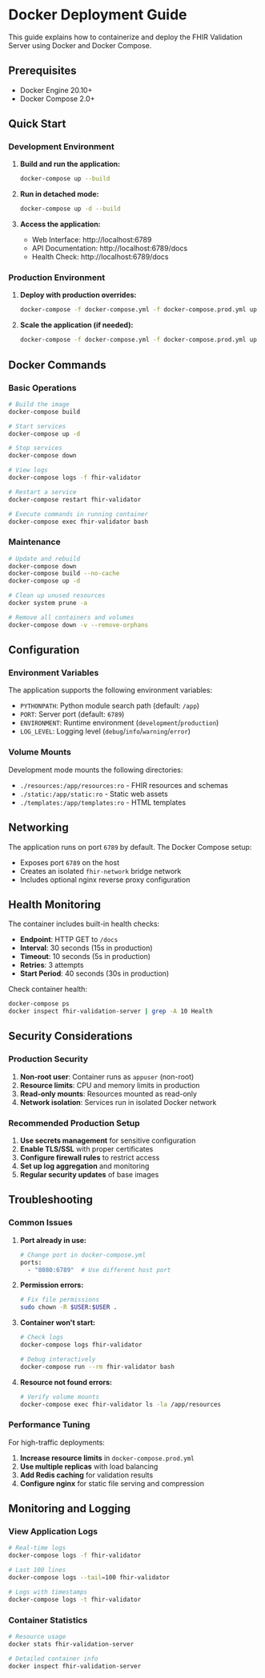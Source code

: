 # Docker Deployment Guide

This guide explains how to containerize and deploy the FHIR Validation Server using Docker and Docker Compose.

## Prerequisites

- Docker Engine 20.10+ 
- Docker Compose 2.0+

## Quick Start

### Development Environment

1. **Build and run the application:**
   ```bash
   docker-compose up --build
   ```

2. **Run in detached mode:**
   ```bash
   docker-compose up -d --build
   ```

3. **Access the application:**
   - Web Interface: http://localhost:6789
   - API Documentation: http://localhost:6789/docs
   - Health Check: http://localhost:6789/docs

### Production Environment

1. **Deploy with production overrides:**
   ```bash
   docker-compose -f docker-compose.yml -f docker-compose.prod.yml up -d --build
   ```

2. **Scale the application (if needed):**
   ```bash
   docker-compose -f docker-compose.yml -f docker-compose.prod.yml up -d --scale fhir-validator=3
   ```

## Docker Commands

### Basic Operations

```bash
# Build the image
docker-compose build

# Start services
docker-compose up -d

# Stop services
docker-compose down

# View logs
docker-compose logs -f fhir-validator

# Restart a service
docker-compose restart fhir-validator

# Execute commands in running container
docker-compose exec fhir-validator bash
```

### Maintenance

```bash
# Update and rebuild
docker-compose down
docker-compose build --no-cache
docker-compose up -d

# Clean up unused resources
docker system prune -a

# Remove all containers and volumes
docker-compose down -v --remove-orphans
```

## Configuration

### Environment Variables

The application supports the following environment variables:

- `PYTHONPATH`: Python module search path (default: `/app`)
- `PORT`: Server port (default: `6789`)
- `ENVIRONMENT`: Runtime environment (`development`/`production`)
- `LOG_LEVEL`: Logging level (`debug`/`info`/`warning`/`error`)

### Volume Mounts

Development mode mounts the following directories:
- `./resources:/app/resources:ro` - FHIR resources and schemas
- `./static:/app/static:ro` - Static web assets
- `./templates:/app/templates:ro` - HTML templates

## Networking

The application runs on port `6789` by default. The Docker Compose setup:
- Exposes port `6789` on the host
- Creates an isolated `fhir-network` bridge network
- Includes optional nginx reverse proxy configuration

## Health Monitoring

The container includes built-in health checks:
- **Endpoint**: HTTP GET to `/docs`
- **Interval**: 30 seconds (15s in production)
- **Timeout**: 10 seconds (5s in production)
- **Retries**: 3 attempts
- **Start Period**: 40 seconds (30s in production)

Check container health:
```bash
docker-compose ps
docker inspect fhir-validation-server | grep -A 10 Health
```

## Security Considerations

### Production Security

1. **Non-root user**: Container runs as `appuser` (non-root)
2. **Resource limits**: CPU and memory limits in production
3. **Read-only mounts**: Resources mounted as read-only
4. **Network isolation**: Services run in isolated Docker network

### Recommended Production Setup

1. **Use secrets management** for sensitive configuration
2. **Enable TLS/SSL** with proper certificates
3. **Configure firewall rules** to restrict access
4. **Set up log aggregation** and monitoring
5. **Regular security updates** of base images

## Troubleshooting

### Common Issues

1. **Port already in use:**
   ```bash
   # Change port in docker-compose.yml
   ports:
     - "8080:6789"  # Use different host port
   ```

2. **Permission errors:**
   ```bash
   # Fix file permissions
   sudo chown -R $USER:$USER .
   ```

3. **Container won't start:**
   ```bash
   # Check logs
   docker-compose logs fhir-validator
   
   # Debug interactively
   docker-compose run --rm fhir-validator bash
   ```

4. **Resource not found errors:**
   ```bash
   # Verify volume mounts
   docker-compose exec fhir-validator ls -la /app/resources
   ```

### Performance Tuning

For high-traffic deployments:

1. **Increase resource limits** in `docker-compose.prod.yml`
2. **Use multiple replicas** with load balancing
3. **Add Redis caching** for validation results
4. **Configure nginx** for static file serving and compression

## Monitoring and Logging

### View Application Logs
```bash
# Real-time logs
docker-compose logs -f fhir-validator

# Last 100 lines
docker-compose logs --tail=100 fhir-validator

# Logs with timestamps
docker-compose logs -t fhir-validator
```

### Container Statistics
```bash
# Resource usage
docker stats fhir-validation-server

# Detailed container info
docker inspect fhir-validation-server
```
